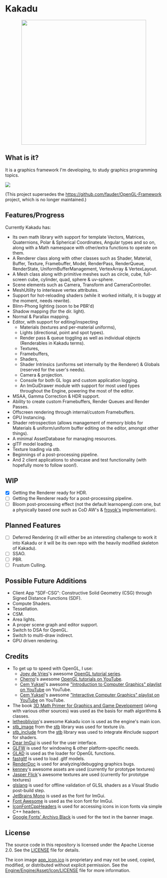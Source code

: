# Kakadu

<p align="center">
  <img src="Gallery/banner.png" width="400" />
</p>

## What is it?

It is a graphics framework I'm developing, to study graphics programming topics.

![](Gallery/screenshot-21-11-24.png)

(This project supersedes the https://github.com/fauder/OpenGL-Framework project, which is no longer maintained.)

## Features/Progress

Currently Kakadu has:
- Its own math library with support for template Vectors, Matrices, Quaternions, Polar & Spherical Coordinates, Angular types and so on, along with a Math namespace with other/extra functions to operate on them.
- A Renderer class along with other classes such as Shader, Material, Buffer, Texture, Framebuffer, Model, RenderPass, RenderQueue, RenderState, UniformBufferManagement, VertexArray & VertexLayout.
- A Mesh class along with primitive meshes such as circle, cube, full-screen cube, cylinder, quad, sphere & uv-sphere.
- Scene elements such as Camera, Transform and CameraController.
- MeshUtility to interleave vertex attributes.
- Support for hot-reloading shaders (while it worked initially, it is buggy at the moment, needs rewrite).
- Blinn-Phong lighting (soon to be PBR'd)
- Shadow mapping (for the dir. light).
- Normal & Parallax mapping.
- Editor, with support for editing/inspecting
  - Materials (textures and per-material uniforms),
  - Lights (directional, point and spot types).
  - Render pass & queue toggling as well as individual objects (Renderables in Kakadu terms).
  - Textures,
  - Framebuffers,
  - Shaders,
  - Shader Intrinsics (uniforms set internally by the Renderer) & Globals (reserved for the user's needs).
  - Camera & projection.
  - Console for both GL logs and custom application logging.
  - An ImGuiDrawer module with support for most used types throughout the Engine, powering the most of the editor.
- MSAA, Gamma Correction & HDR support.
- Ability to create custom Framebuffers, Render Queues and Render Passes.
- Offscreen rendering through internal/custom Framebuffers.
- GPU Instancing.
- Shader retrospection (allows management of memory blobs for Materials & uniform/uniform buffer editing on the editor, amongst other things).
- A minimal AssetDatabase for managing resources.
- glTF model loading.
- Texture loading via stb.
- Beginnings of a post-processing pipeline.
- And 2 client applications to showcase and test functionality (with hopefully more to follow soon!).

## WIP
- [x] Getting the Renderer ready for HDR.
- [ ] Getting the Renderer ready for a post-processing pipeline.
- [ ] Bloom post-processing effect (not the default learnopengl.com one, but a physically based one such as CoD AW's & [froyok's](https://github.com/Froyok/Bloom) implementation).

## Planned Features

- [ ] Deferred Rendering (it will either be an interesting challenge to work it into Kakadu or it will be its own repo with the heavily modified skeleton of Kakadu).
- [ ] SSAO.
- [ ] PBR.
- [ ] Frustum Culling.

## Possible Future Additions
- Client App "SDF-CSG": Constructive Solid Geometry (CSG) through Signed Distance Functions (SDF).
- Compute Shaders.
- Tessellation.
- CSM.
- Area lights.
- A proper scene graph and editor support.
- Switch to DSA for OpenGL.
- Switch to multi-draw indirect.
- GPU driven rendering.

## Credits
- To get up to speed with OpenGL, I use:
  - [Joey de Vries](https://learnopengl.com/About)'s awesome [OpenGL tutorial series](https://learnopengl.com).
  - [Cherno](https://github.com/TheCherno)'s awesome [OpenGL tutorials on YouTube](https://www.youtube.com/playlist?list=PLlrATfBNZ98foTJPJ_Ev03o2oq3-GGOS2).
  - [Cem Yuksel](https://www.youtube.com/@cem_yuksel)'s awesome ["Introduction to Computer Graphics" playlist on YouTube](https://www.youtube.com/playlist?list=PLplnkTzzqsZTfYh4UbhLGpI5kGd5oW_Hh) on YouTube.
  - [Cem Yuksel](https://www.youtube.com/@cem_yuksel)'s awesome ["Interactive Computer Graphics" playlist on YouTube](https://www.youtube.com/playlist?list=PLplnkTzzqsZS3R5DjmCQsqupu43oS9CFN) on YouTube.
- The book [3D Math Primer for Graphics and Game Development](https://gamemath.com) (along with various other sources) was used as the basis for math algorithms & classes.
- [letheoblivion](https://www.artstation.com/letheoblivion)'s awesome Kakadu icon is used as the engine's main icon.
- [stb_image](https://github.com/nothings/stb/blob/master/stb_image.h) from the [stb](https://github.com/nothings/stb) library was used for texture i/o.
- [stb_include](https://github.com/nothings/stb/blob/master/stb_include.h) from the [stb](https://github.com/nothings/stb) library was used to integrate #include support for shaders.
- [Dear ImGui](https://github.com/ocornut/imgui) is used for the user interface.
- [GLFW](https://www.glfw.org/) is used for windowing & other platform-specific needs.
- [GLAD](https://github.com/Dav1dde/glad) is used as the loader for OpenGL functions.
- [fastgltf](https://github.com/spnda/fastgltf) is used to load .gltf models.
- [RenderDoc](https://renderdoc.org/) is used for analyzing/debugging graphics bugs.
- [kenney](https://kenney.nl/)'s awesome assets are used (currently for prototype textures)
- [Jasper Flick](https://catlikecoding.com/jasper-flick/)'s awesome textures are used (currently for prototype textures)
- [glslang](https://github.com/KhronosGroup/glslang) is used for offline validation of GLSL shaders as a Visual Studio post-build step.
- [JetBrains Mono](https://www.jetbrains.com/lp/mono/) is used as the font for ImGui.
- [Font Awesome](https://github.com/FortAwesome/Font-Awesome) is used as the icon font for ImGui.
- [IconFontCppHeaders](https://github.com/juliettef/IconFontCppHeaders) is used for accessing icons in icon fonts via simple C++ headers.
- [Google Fonts' Archivo Black](https://fonts.google.com/specimen/Archivo+Black) is used for the text in the banner image.

## License

The source code in this repository is licensed under the Apache License 2.0. See the [LICENSE](LICENSE) file for details.

The icon image [app_icon.ico](Engine/Engine/Asset/Icon/app_icon.ico) is proprietary and may not be used, copied, modified, or distributed without explicit permission. See the [Engine/Engine/Asset/Icon/LICENSE](Engine/Engine/Asset/Icon/LICENSE) file for more information.
